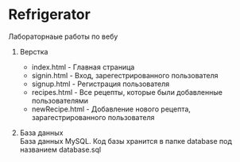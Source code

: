 # Refrigerator

Лабораторнаые работы по вебу

1. Верстка
	- index.html - Главная страница
	- signin.html - Вход, зарегестрированного пользователя
	- signup.html - Регистрация пользователя
	- recipes.html - Все рецепты, которые были добавленные пользователями
	- newRecipe.html - Добавление нового рецепта, зарагестрированного пользователя

1. База данных<br>
База данных MySQL. Код базы хранится в папке database под названием database.sql
